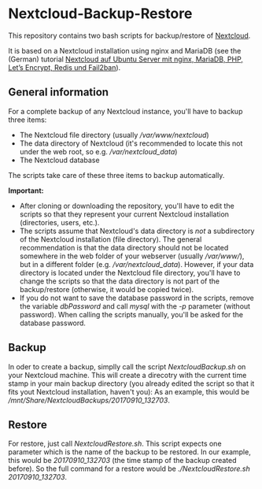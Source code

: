 # Nextcloud-Backup-Restore

This repository contains two bash scripts for backup/restore of [Nextcloud](https://nextcloud.com/).

It is based on a Nextcloud installation using nginx and MariaDB (see the (German) tutorial [Nextcloud auf Ubuntu Server mit nginx, MariaDB, PHP, Let’s Encrypt, Redis und Fail2ban](https://decatec.de/home-server/nextcloud-auf-ubuntu-server-mit-nginx-mariadb-php-lets-encrypt-redis-und-fail2ban/)).

## General information

For a complete backup of any Nextcloud instance, you'll have to backup three items:
- The Nextcloud file directory (usually */var/www/nextcloud*)
- The data directory of Nextcloud (it's recommended to locate this not under the web root, so e.g. */var/nextcloud_data*)
- The Nextcloud database

The scripts take care of these three items to backup automatically.

**Important:**

- After cloning or downloading the repository, you'll have to edit the scripts so that they represent your current Nextcloud installation (directories, users, etc.).
- The scripts assume that Nextcloud's data directory is *not* a subdirectory of the Nextcloud installation (file directory). The general recommendation is that the data directory should not be located somewhere in the web folder of your webserver (usually */var/www/*), but in a different folder (e.g. */var/nextcloud_data*). However, if your data directory is located under the Nextcloud file directory, you'll have to change the scripts so that the data directory is not part of the backup/restore (otherwise, it would be copied twice).
- If you do not want to save the database password in the scripts, remove the variable *dbPassword* and call *mysql* with the *-p* parameter (without password). When calling the scripts manually, you'll be asked for the database password. 

## Backup

In oder to create a backup, simplly call the script *NextcloudBackup.sh* on your Nextcloud machine.
This will create a direcotry with the current time stamp in your main backup directory (you already edited the script so that it fits yout Nextcloud installation, haven't you): As an example, this would be */mnt/Share/NextcloudBackups/20170910_132703*.

## Restore

For restore, just call *NextcloudRestore.sh*. This script expects one parameter which is the name of the backup to be restored. In our example, this would be *20170910_132703* (the time stamp of the backup created before). So the full command for a restore would be *./NextcloudRestore.sh 20170910_132703*.